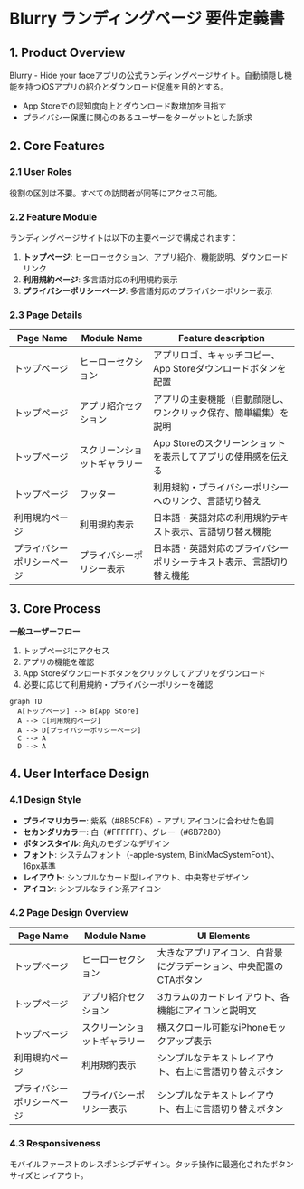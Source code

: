 # Blurry ランディングページ 要件定義書

## 1. Product Overview
Blurry - Hide your faceアプリの公式ランディングページサイト。自動顔隠し機能を持つiOSアプリの紹介とダウンロード促進を目的とする。
- App Storeでの認知度向上とダウンロード数増加を目指す
- プライバシー保護に関心のあるユーザーをターゲットとした訴求

## 2. Core Features

### 2.1 User Roles
役割の区別は不要。すべての訪問者が同等にアクセス可能。

### 2.2 Feature Module
ランディングページサイトは以下の主要ページで構成されます：
1. **トップページ**: ヒーローセクション、アプリ紹介、機能説明、ダウンロードリンク
2. **利用規約ページ**: 多言語対応の利用規約表示
3. **プライバシーポリシーページ**: 多言語対応のプライバシーポリシー表示

### 2.3 Page Details

| Page Name | Module Name | Feature description |
|-----------|-------------|---------------------|
| トップページ | ヒーローセクション | アプリロゴ、キャッチコピー、App Storeダウンロードボタンを配置 |
| トップページ | アプリ紹介セクション | アプリの主要機能（自動顔隠し、ワンクリック保存、簡単編集）を説明 |
| トップページ | スクリーンショットギャラリー | App Storeのスクリーンショットを表示してアプリの使用感を伝える |
| トップページ | フッター | 利用規約・プライバシーポリシーへのリンク、言語切り替え |
| 利用規約ページ | 利用規約表示 | 日本語・英語対応の利用規約テキスト表示、言語切り替え機能 |
| プライバシーポリシーページ | プライバシーポリシー表示 | 日本語・英語対応のプライバシーポリシーテキスト表示、言語切り替え機能 |

## 3. Core Process

**一般ユーザーフロー**
1. トップページにアクセス
2. アプリの機能を確認
3. App Storeダウンロードボタンをクリックしてアプリをダウンロード
4. 必要に応じて利用規約・プライバシーポリシーを確認

```mermaid
graph TD
  A[トップページ] --> B[App Store]
  A --> C[利用規約ページ]
  A --> D[プライバシーポリシーページ]
  C --> A
  D --> A
```

## 4. User Interface Design

### 4.1 Design Style
- **プライマリカラー**: 紫系（#8B5CF6）- アプリアイコンに合わせた色調
- **セカンダリカラー**: 白（#FFFFFF）、グレー（#6B7280）
- **ボタンスタイル**: 角丸のモダンなデザイン
- **フォント**: システムフォント（-apple-system, BlinkMacSystemFont）、16px基準
- **レイアウト**: シンプルなカード型レイアウト、中央寄せデザイン
- **アイコン**: シンプルなライン系アイコン

### 4.2 Page Design Overview

| Page Name | Module Name | UI Elements |
|-----------|-------------|-------------|
| トップページ | ヒーローセクション | 大きなアプリアイコン、白背景にグラデーション、中央配置のCTAボタン |
| トップページ | アプリ紹介セクション | 3カラムのカードレイアウト、各機能にアイコンと説明文 |
| トップページ | スクリーンショットギャラリー | 横スクロール可能なiPhoneモックアップ表示 |
| 利用規約ページ | 利用規約表示 | シンプルなテキストレイアウト、右上に言語切り替えボタン |
| プライバシーポリシーページ | プライバシーポリシー表示 | シンプルなテキストレイアウト、右上に言語切り替えボタン |

### 4.3 Responsiveness
モバイルファーストのレスポンシブデザイン。タッチ操作に最適化されたボタンサイズとレイアウト。